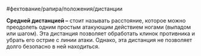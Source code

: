 #фехтование/рапира/положения/дистанции

**Средней дистанцией –** стоит называть расстояние, которое можно преодолеть одним простым атакующим действием ногами (выпадом или шагом). Эта дистанция позволяет обработать клинок противника и убрать его острие с линии атаки. Однако, эта дистанция не позволяет долго безопасно в ней находиться.